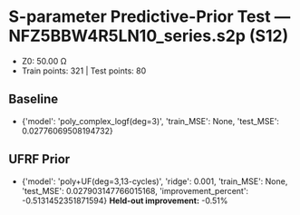 # S-parameter Predictive-Prior Test — NFZ5BBW4R5LN10_series.s2p (S12)
- Z0: 50.00 Ω
- Train points: 321  |  Test points: 80

## Baseline
- {'model': 'poly_complex_logf(deg=3)', 'train_MSE': None, 'test_MSE': 0.02776069508194732}

## UFRF Prior
- {'model': 'poly+UF(deg=3,13-cycles)', 'ridge': 0.001, 'train_MSE': None, 'test_MSE': 0.027903147766015168, 'improvement_percent': -0.5131452351871594}
**Held-out improvement:** -0.51%